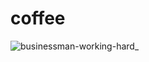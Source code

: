 # coffee


![businessman-working-hard_](https://user-images.githubusercontent.com/93304640/182295307-97671d1e-5163-44b9-b2fe-5ab7c8f56e39.png)
